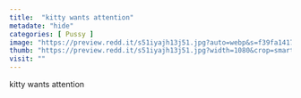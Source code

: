 ```yaml
---
title:  "kitty wants attention"
metadate: "hide"
categories: [ Pussy ]
image: "https://preview.redd.it/s51iyajh13j51.jpg?auto=webp&s=f39fa1417e8e36a40dfcc982d45a1126b547b85f"
thumb: "https://preview.redd.it/s51iyajh13j51.jpg?width=1080&crop=smart&auto=webp&s=dbb9b0bb624537552cafdf4e94aa0f08de85c163"
visit: ""
---
```

kitty wants attention
